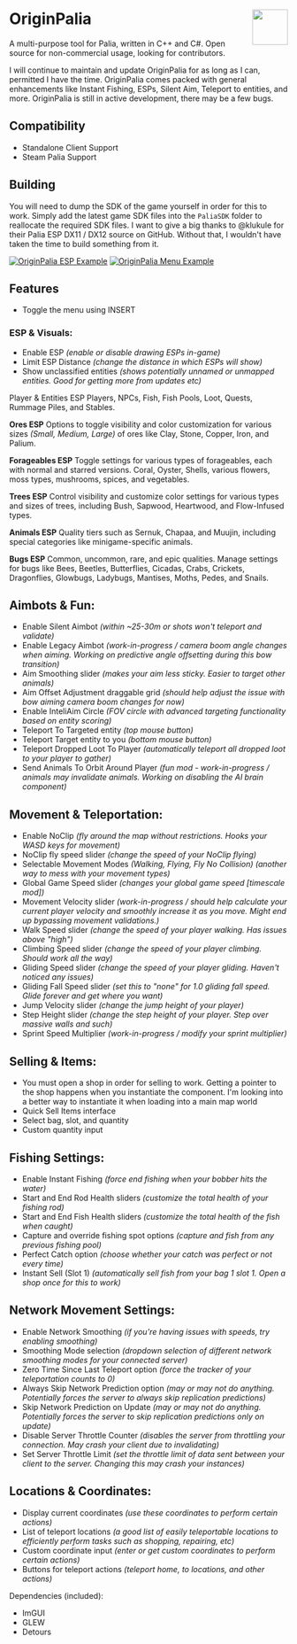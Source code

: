 # OriginPalia <img align="right" src="https://i.gyazo.com/7e7b0b3f8bd20565233fe2f3fb08d250.png" width="64" height="auto">
A multi-purpose tool for Palia, written in C++ and C#. Open source for non-commercial usage, looking for contributors.

I will continue to maintain and update OriginPalia for as long as I can, permitted I have the time. OriginPalia comes packed with general enhancements like Instant Fishing, ESPs, Silent Aim, Teleport to entities, and more. OriginPalia is still in active development, there may be a few bugs.

## Compatibility
- Standalone Client Support
- Steam Palia Support

## Building
You will need to dump the SDK of the game yourself in order for this to work. Simply add the latest game SDK files into the `PaliaSDK` folder to reallocate the required SDK files.
I want to give a big thanks to @klukule for their Palia ESP DX11 / DX12 source on GitHub. Without that, I wouldn't have taken the time to build something from it.

[![OriginPalia ESP Example](https://i.gyazo.com/c8ae73a455e9047cf11b14996c345249.jpg)](https://gyazo.com/c8ae73a455e9047cf11b14996c345249)
[![OriginPalia Menu Example](https://i.gyazo.com/6ee8348d80d3d3260de686bef860e4f7.gif)](https://gyazo.com/6ee8348d80d3d3260de686bef860e4f7)

## Features
- Toggle the menu using INSERT

### ESP & Visuals:
- Enable ESP *(enable or disable drawing ESPs in-game)*
- Limit ESP Distance *(change the distance in which ESPs will show)*
- Show unclassified entities *(shows potentially unnamed or unmapped entities. Good for getting more from updates etc)*

Player & Entities ESP
Players, NPCs, Fish, Fish Pools, Loot, Quests, Rummage Piles, and Stables.

**Ores ESP**
Options to toggle visibility and color customization for various sizes *(Small, Medium, Large)* of ores like Clay, Stone, Copper, Iron, and Palium.

**Forageables ESP**
Toggle settings for various types of forageables, each with normal and starred versions. Coral, Oyster, Shells, various flowers, moss types, mushrooms, spices, and vegetables.

**Trees ESP**
Control visibility and customize color settings for various types and sizes of trees, including Bush, Sapwood, Heartwood, and Flow-Infused types.

**Animals ESP**
Quality tiers such as Sernuk, Chapaa, and Muujin, including special categories like minigame-specific animals.

**Bugs ESP**
Common, uncommon, rare, and epic qualities. Manage settings for bugs like Bees, Beetles, Butterflies, Cicadas, Crabs, Crickets, Dragonflies, Glowbugs, Ladybugs, Mantises, Moths, Pedes, and Snails.

## Aimbots & Fun:

- Enable Silent Aimbot *(within ~25-30m or shots won't teleport and validate)*
- Enable Legacy Aimbot *(work-in-progress / camera boom angle changes when aiming. Working on predictive angle offsetting during this bow transition)*
- Aim Smoothing slider *(makes your aim less sticky. Easier to target other animals)*
- Aim Offset Adjustment draggable grid *(should help adjust the issue with bow aiming camera boom changes for now)*
- Enable InteliAim Circle *(FOV circle with advanced targeting functionality based on entity scoring)*
- Teleport To Targeted entity *(top mouse button)*
- Teleport Target entity to you *(bottom mouse button)*
- Teleport Dropped Loot To Player *(automatically teleport all dropped loot to your player to gather)*
- Send Animals To Orbit Around Player *(fun mod - work-in-progress / animals may invalidate animals. Working on disabling the AI brain component)*

## Movement & Teleportation:

- Enable NoClip *(fly around the map without restrictions. Hooks your WASD keys for movement)*
- NoClip fly speed slider *(change the speed of your NoClip flying)*
- Selectable Movement Modes *(Walking, Flying, Fly No Collision) (another way to mess with your movement types)*
- Global Game Speed slider *(changes your global game speed [timescale mod])*
- Movement Velocity slider *(work-in-progress / should help calculate your current player velocity and smoothly increase it as you move. Might end up bypassing movement validations.)*
- Walk Speed slider *(change the speed of your player walking. Has issues above "high")*
- Climbing Speed slider *(change the speed of your player climbing. Should work all the way)*
- Gliding Speed slider *(change the speed of your player gliding. Haven't noticed any issues)*
- Gliding Fall Speed slider *(set this to "none" for 1.0 gliding fall speed. Glide forever and get where you want)*
- Jump Velocity slider *(change the jump height of your player)*
- Step Height slider *(change the step height of your player. Step over massive walls and such)*
- Sprint Speed Multiplier *(work-in-progress / modify your sprint multiplier)*

## Selling & Items:

- You must open a shop in order for selling to work. Getting a pointer to the shop happens when you instantiate the component. I'm looking into a better way to instantiate it when loading into a main map world
- Quick Sell Items interface
- Select bag, slot, and quantity
- Custom quantity input

## Fishing Settings:

- Enable Instant Fishing *(force end fishing when your bobber hits the water)*
- Start and End Rod Health sliders *(customize the total health of your fishing rod)*
- Start and End Fish Health sliders *(customize the total health of the fish when caught)*
- Capture and override fishing spot options *(capture and fish from any previous fishing pool)*
- Perfect Catch option *(choose whether your catch was perfect or not every time)*
- Instant Sell (Slot 1) *(automatically sell fish from your bag 1 slot 1. Open a shop once for this to work)*

## Network Movement Settings:

- Enable Network Smoothing *(if you're having issues with speeds, try enabling smoothing)*
- Smoothing Mode selection *(dropdown selection of different network smoothing modes for your connected server)*
- Zero Time Since Last Teleport option *(force the tracker of your teleportation counts to 0)*
- Always Skip Network Prediction option *(may or may not do anything. Potentially forces the server to always skip replication predictions)*
- Skip Network Prediction on Update *(may or may not do anything. Potentially forces the server to skip replication predictions only on update)*
- Disable Server Throttle Counter *(disables the server from throttling your connection. May crash your client due to invalidating)*
- Set Server Throttle Limit *(set the throttle limit of data sent between your client to the server. Changing this may crash your instances)*

## Locations & Coordinates:

- Display current coordinates *(use these coordinates to perform certain actions)*
- List of teleport locations *(a good list of easily teleportable locations to efficiently perform tasks such as shopping, repairing, etc)*
- Custom coordinate input *(enter or get custom coordinates to perform certain actions)*
- Buttons for teleport actions *(teleport home, to locations, and other actions)*

Dependencies (included):
- ImGUI
- GLEW
- Detours
